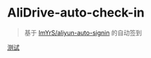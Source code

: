 # AliDrive-auto-check-in
> 基于 [ImYrS/aliyun-auto-signin](https://github.com/ImYrS/aliyun-auto-signin) 的自动签到

 <a href="https://github.com/ImYrS/aliyun-auto-signin" target="_blank" rel="noopener noreferrer">测试</a>